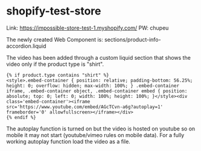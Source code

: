 # shopify-test-store

Link: https://impossible-store-test-1.myshopify.com/
PW: chupeu

The newly created Web Component is:
sections/product-info-accordion.liquid

The video has been added through a custom liquid section 
that shows the video only if the product type is "shirt".

```
{% if product.type contains "shirt" %}
<style>.embed-container { position: relative; padding-bottom: 56.25%; height: 0; overflow: hidden; max-width: 100%; } .embed-container iframe, .embed-container object, .embed-container embed { position: absolute; top: 0; left: 0; width: 100%; height: 100%; }</style><div class='embed-container'><iframe src='https://www.youtube.com/embed/AGcTCvn-a6g?autoplay=1' frameborder='0' allowfullscreen></iframe></div>
{% endif %}
```

The autoplay function is turned on but the video is hosted on youtube so on mobile it may not start (youtube/vimeo rules on mobile data).
For a fully working autoplay function load the video as a file.